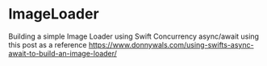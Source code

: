 # ImageLoader

Building a simple Image Loader using Swift Concurrency async/await using this post as a reference https://www.donnywals.com/using-swifts-async-await-to-build-an-image-loader/
